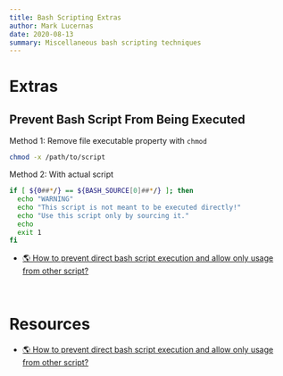 ```yaml
---
title: Bash Scripting Extras
author: Mark Lucernas
date: 2020-08-13
summary: Miscellaneous bash scripting techniques
---
```



# Extras

## Prevent Bash Script From Being Executed

Method 1: Remove file executable property with `chmod`

```sh
chmod -x /path/to/script
```

Method 2: With actual script

```sh
if [ ${0##*/} == ${BASH_SOURCE[0]##*/} ]; then
  echo "WARNING"
  echo "This script is not meant to be executed directly!"
  echo "Use this script only by sourcing it."
  echo
  exit 1
fi
```

- [🌎 How to prevent direct bash script execution and allow only usage from other script?](https://stackoverflow.com/questions/22962591/how-to-prevent-direct-bash-script-execution-and-allow-only-usage-from-other-scri)


<br>

# Resources

- [🌎 How to prevent direct bash script execution and allow only usage from other script?](https://stackoverflow.com/questions/22962591/how-to-prevent-direct-bash-script-execution-and-allow-only-usage-from-other-scri)

